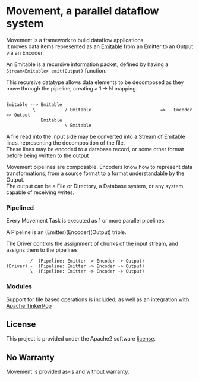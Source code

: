 # Movement, a parallel dataflow system

Movement is a framework to build dataflow applications.  
It moves data items represented as an [Emitable](core/src/main/java/com/aerospike/movement/emitter/core/Emitable.java) from an Emitter to an Output via an Encoder.

An Emitable is a recursive information packet, defined by having a `Stream<Emitable> emit(Output)` function.  

This recursive datatype allows data elements to be decomposed as they move through the pipeline, creating a 1 -> N mapping.  

```text

Emitable --> Emitable
          \           / Emitable                          =>   Encoder   => Output
             Emitable 
                      \ Emitable

```

A file read into the input side may be converted into a Stream of Emitable lines. representing the decomposition of the file.  
These lines may be encoded to a database record, or some other format before being written to the output

Movement pipelines are composable. Encoders know how to represent data transformations, from a source format to a format understandable by the Output.    
The output can be a File or Directory, a Database system, or any system capable of receiving writes.

### Pipelined 
Every Movement Task is executed as 1 or more parallel pipelines. 

A Pipeline is an (Emitter)(Encoder)(Output) triple.  

The Driver controls the assignment of chunks of the input stream, and assigns them to the pipelines 

```
         /  (Pipeline: Emitter -> Encoder -> Output)
(Driver) -  (Pipeline: Emitter -> Encoder -> Output)
         \  (Pipeline: Emitter -> Encoder -> Output) 
```

### Modules
Support for file based operations is included, as well as an integration with [Apache TinkerPop](https://tinkerpop.apache.org/)


## License

This project is provided under the Apache2 software  [license](LICENSE).

## No Warranty
Movement is provided as-is and without warranty.
